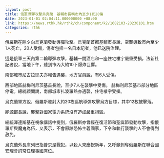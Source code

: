 ```yaml
---
layout: post
title: 俄軍導彈攻擊烏克蘭　基輔市長稱市內至少1死20傷
date: 2023-01-01 02:04:11.000000000 +08:00
link: https://news.rthk.hk/rthk/ch/component/k2/1682103-20230101.htm
categories: rthk
---
```


俄羅斯在除夕向烏克蘭發動導彈攻擊。烏克蘭首都基輔市長說，空襲導致市內至少1人死亡，20人受傷，傷者包括一名日本記者，他已送院治理。 

這是俄軍三天內第二輪導彈攻擊，基輔一間酒店和一座住宅樓宇嚴重受損。法新社記者說，當地下午，聽到市內大約10下爆炸巨響。

南部城市尼古拉耶夫亦報告遇襲，地方官員說，有6人受傷。

西部地區赫梅利尼茨基首長說，至少7人在襲擊中受傷。 赫梅利尼茨基市部分地區停電。總統顧問說，南部城市扎波羅熱亦遇襲，住宅樓宇受損。

烏克蘭軍方說，俄羅斯發射大約20枚巡航導彈攻擊烏方目標，其中12枚被擊落。

能源部長說，襲擊對國家電力系統沒有造成嚴重損毀。

總統澤連斯基在視像講話中提到，俄羅斯亦曾經在復活節和聖誕節發動攻擊，指俄羅斯與魔鬼為伍，又表示，不會原諒恐怖主義國家，下令和執行襲擊的人不會得到赦免。

烏克蘭外長庫列巴指普京是戰犯，以殺人來慶祝新年，又呼籲剝奪俄羅斯在聯合國安理會的常任理事國席位。
